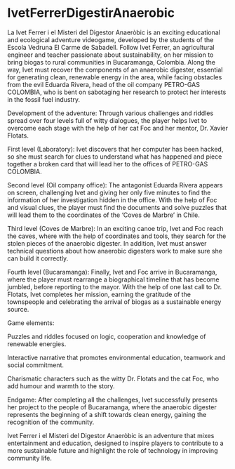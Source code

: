 # IvetFerrerDigestirAnaerobic
La Ivet Ferrer i el Misteri del Digestor Anaeròbic is an exciting educational and ecological adventure videogame, developed by the students of the Escola Vedruna El Carme de Sabadell. Follow Ivet Ferrer, an agricultural engineer and teacher passionate about sustainability, on her mission to bring biogas to rural communities in Bucaramanga, Colombia. Along the way, Ivet must recover the components of an anaerobic digester, essential for generating clean, renewable energy in the area, while facing obstacles from the evil Eduarda Rivera, head of the oil company PETRO-GAS COLOMBIA, who is bent on sabotaging her research to protect her interests in the fossil fuel industry.

Development of the adventure: Through various challenges and riddles spread over four levels full of witty dialogues, the player helps Ivet to overcome each stage with the help of her cat Foc and her mentor, Dr. Xavier Flotats.

First level (Laboratory): Ivet discovers that her computer has been hacked, so she must search for clues to understand what has happened and piece together a broken card that will lead her to the offices of PETRO-GAS COLOMBIA.

Second level (Oil company office): The antagonist Eduarda Rivera appears on screen, challenging Ivet and giving her only five minutes to find the information of her investigation hidden in the office. With the help of Foc and visual clues, the player must find the documents and solve puzzles that will lead them to the coordinates of the ‘Coves de Marbre’ in Chile.

Third level (Coves de Marbre): In an exciting canoe trip, Ivet and Foc reach the caves, where with the help of coordinates and tools, they search for the stolen pieces of the anaerobic digester. In addition, Ivet must answer technical questions about how anaerobic digesters work to make sure she can build it correctly.

Fourth level (Bucaramanga): Finally, Ivet and Foc arrive in Bucaramanga, where the player must rearrange a biographical timeline that has become jumbled, before reporting to the mayor. With the help of one last call to Dr. Flotats, Ivet completes her mission, earning the gratitude of the townspeople and celebrating the arrival of biogas as a sustainable energy source.

Game elements:

Puzzles and riddles focused on logic, cooperation and knowledge of renewable energies.

Interactive narrative that promotes environmental education, teamwork and social commitment.

Charismatic characters such as the witty Dr. Flotats and the cat Foc, who add humour and warmth to the story.

Endgame: After completing all the challenges, Ivet successfully presents her project to the people of Bucaramanga, where the anaerobic digester represents the beginning of a shift towards clean energy, gaining the recognition of the community.

Ivet Ferrer i el Misteri del Digestor Anaeròbic is an adventure that mixes entertainment and education, designed to inspire players to contribute to a more sustainable future and highlight the role of technology in improving community life.
